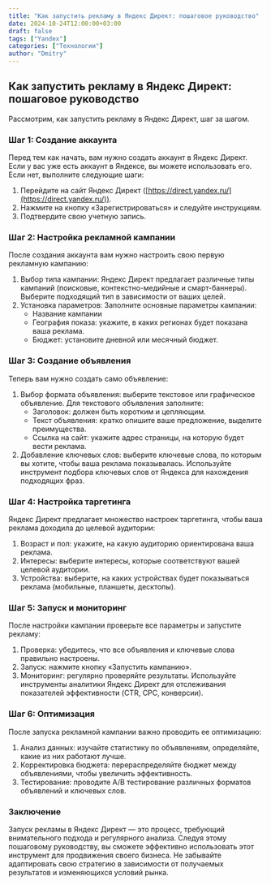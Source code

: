 ```yaml
---
title: "Как запустить рекламу в Яндекс Директ: пошаговое руководство"
date: 2024-10-24T12:00:00+03:00
draft: false
tags: ["Yandex"]
categories: ["Технологии"]
author: "Dmitry"
---
```


## Как запустить рекламу в Яндекс Директ: пошаговое руководство

Рассмотрим, как запустить рекламу в Яндекс Директ, шаг за шагом.

### Шаг 1: Создание аккаунта

Перед тем как начать, вам нужно создать аккаунт в Яндекс Директ. Если у вас уже есть аккаунт в Яндексе, вы можете использовать его. Если нет, выполните следующие шаги:

1. Перейдите на сайт Яндекс Директ ([https://direct.yandex.ru/](https://direct.yandex.ru/)).
2. Нажмите на кнопку «Зарегистрироваться» и следуйте инструкциям.
3. Подтвердите свою учетную запись.

### Шаг 2: Настройка рекламной кампании

После создания аккаунта вам нужно настроить свою первую рекламную кампанию:

1. Выбор типа кампании: Яндекс Директ предлагает различные типы кампаний (поисковые, контекстно-медийные и смарт-баннеры). Выберите подходящий тип в зависимости от ваших целей.
2. Установка параметров: Заполните основные параметры кампании:
   - Название кампании
   - География показа: укажите, в каких регионах будет показана ваша реклама.
   - Бюджет: установите дневной или месячный бюджет.

### Шаг 3: Создание объявления

Теперь вам нужно создать само объявление:

1. Выбор формата объявления: выберите текстовое или графическое объявление. Для текстового объявления заполните:
   - Заголовок: должен быть коротким и цепляющим.
   - Текст объявления: кратко опишите ваше предложение, выделите преимущества.
   - Ссылка на сайт: укажите адрес страницы, на которую будет вести реклама.
2. Добавление ключевых слов: выберите ключевые слова, по которым вы хотите, чтобы ваша реклама показывалась. Используйте инструмент подбора ключевых слов от Яндекса для нахождения подходящих фраз.

### Шаг 4: Настройка таргетинга

Яндекс Директ предлагает множество настроек таргетинга, чтобы ваша реклама доходила до целевой аудитории:

1. Возраст и пол: укажите, на какую аудиторию ориентирована ваша реклама.
2. Интересы: выберите интересы, которые соответствуют вашей целевой аудитории.
3. Устройства: выберите, на каких устройствах будет показываться реклама (мобильные, планшеты, десктопы).

### Шаг 5: Запуск и мониторинг

После настройки кампании проверьте все параметры и запустите рекламу:

1. Проверка: убедитесь, что все объявления и ключевые слова правильно настроены.
2. Запуск: нажмите кнопку «Запустить кампанию».
3. Мониторинг: регулярно проверяйте результаты. Используйте инструменты аналитики Яндекс Директ для отслеживания показателей эффективности (CTR, CPC, конверсии).

### Шаг 6: Оптимизация

После запуска рекламной кампании важно проводить ее оптимизацию:

1. Анализ данных: изучайте статистику по объявлениям, определяйте, какие из них работают лучше.
2. Корректировка бюджета: перераспределяйте бюджет между объявлениями, чтобы увеличить эффективность.
3. Тестирование: проводите A/B тестирование различных форматов объявлений и ключевых слов.

### Заключение

Запуск рекламы в Яндекс Директ — это процесс, требующий внимательного подхода и регулярного анализа. Следуя этому пошаговому руководству, вы сможете эффективно использовать этот инструмент для продвижения своего бизнеса. Не забывайте адаптировать свою стратегию в зависимости от получаемых результатов и изменяющихся условий рынка.